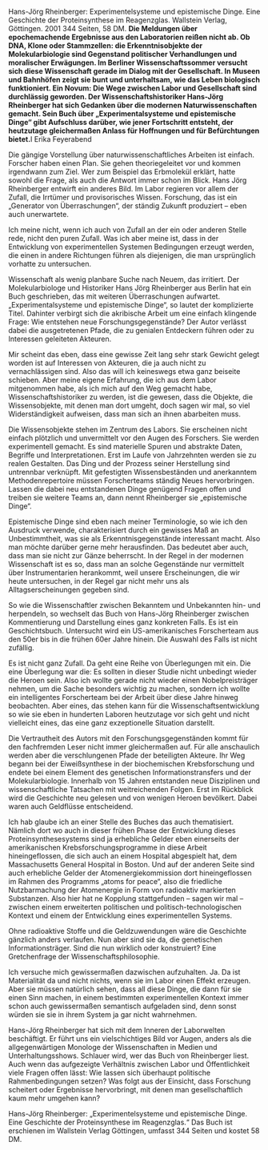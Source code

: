 Hans-Jörg Rheinberger: Experimentelsysteme und epistemische Dinge. Eine Geschichte der Proteinsynthese im Reagenzglas.
Wallstein Verlag, Göttingen. 2001 344 Seiten, 58 DM.
<strong>Die Meldungen über epochemachende Ergebnisse aus den Laboratorien reißen nicht ab. Ob DNA, Klone oder Stammzellen: die Erkenntnisobjekte der Molekularbiologie sind Gegenstand politischer Verhandlungen und moralischer Erwägungen. Im Berliner Wissenschaftssommer versucht sich diese Wissenschaft gerade im Dialog mit der Gesellschaft. In Museen und Bahnhöfen zeigt sie bunt und unterhaltsam, wie das Leben biologisch funktioniert. Ein Novum: Die Wege zwischen Labor und Gesellschaft sind durchlässig geworden. Der Wissenschaftshistoriker Hans-Jörg Rheinberger hat sich Gedanken über die modernen Naturwissenschaften gemacht. Sein Buch über „Experimentalsysteme und epistemische Dinge“ gibt Aufschluss darüber, wie jener Fortschritt entsteht, der heutzutage gleichermaßen Anlass für Hoffnungen und für Befürchtungen bietet.</strong>I
Erika Feyerabend
 
Die gängige Vorstellung über naturwissenschaftliches Arbeiten ist einfach. Forscher haben einen Plan. Sie gehen theoriegeleitet vor und kommen irgendwann zum Ziel. Wer zum Beispiel das Erbmolekül erklärt, hatte sowohl die Frage, als auch die Antwort immer schon im Blick. Hans Jörg Rheinberger entwirft ein anderes Bild. Im Labor regieren vor allem der Zufall, die Irrtümer und provisorisches Wissen. Forschung, das ist ein „Generator von Überraschungen“, der ständig Zukunft produziert – eben auch unerwartete.

Ich meine nicht, wenn ich auch von Zufall an der ein oder anderen Stelle rede, nicht den puren Zufall. Was ich aber meine ist, dass in der Entwicklung von experimentellen Systemen Bedingungen erzeugt werden, die einen in andere Richtungen führen als diejenigen, die man ursprünglich vorhatte zu untersuchen.

Wissenschaft als wenig planbare Suche nach Neuem, das irritiert. Der Molekularbiologe und Historiker Hans Jörg Rheinberger aus Berlin hat ein Buch geschrieben, das mit weiteren Überraschungen aufwartet. „Experimentalsysteme und epistemische Dinge“, so lautet der komplizierte Titel. Dahinter verbirgt sich die akribische Arbeit um eine einfach klingende Frage: Wie entstehen neue Forschungsgegenstände? Der Autor verlässt dabei die ausgetretenen Pfade, die zu genialen Entdeckern führen oder zu Interessen geleiteten Akteuren.

Mir scheint das eben, dass eine gewisse Zeit lang sehr stark Gewicht gelegt worden ist auf Interessen von Akteuren, die ja auch nicht zu vernachlässigen sind. Also das will ich keineswegs etwa ganz beiseite schieben. Aber meine eigene Erfahrung, die ich aus dem Labor mitgenommen habe, als ich mich auf den Weg gemacht habe, Wissenschaftshistoriker zu werden, ist die gewesen, dass die Objekte, die Wissensobjekte, mit denen man dort umgeht, doch sagen wir mal, so viel Widerständigkeit aufweisen, dass man sich an ihnen abarbeiten muss.

Die Wissensobjekte stehen im Zentrum des Labors. Sie erscheinen nicht einfach plötzlich und unvermittelt vor den Augen des Forschers. Sie werden experimentell gemacht. Es sind materielle Spuren und abstrakte Daten, Begriffe und Interpretationen. Erst im Laufe von Jahrzehnten werden sie zu realen Gestalten. Das Ding und der Prozess seiner Herstellung sind untrennbar verknüpft. Mit gefestigten Wissensbeständen und anerkanntem Methodenrepertoire müssen Forscherteams ständig Neues hervorbringen. Lassen die dabei neu entstandenen Dinge genügend Fragen offen und treiben sie weitere Teams an, dann nennt Rheinberger sie „epistemische Dinge“.

Epistemische Dinge sind eben nach meiner Terminologie, so wie ich den Ausdruck verwende, charakterisiert durch ein gewisses Maß an Unbestimmtheit, was sie als Erkenntnisgegenstände interessant macht. Also man möchte darüber gerne mehr herausfinden. Das bedeutet aber auch, dass man sie nicht zur Gänze beherrscht. In der Regel in der modernen Wissenschaft ist es so, dass man an solche Gegenstände nur vermittelt über Instrumentarien herankommt, weil unsere Erscheinungen, die wir heute untersuchen, in der Regel gar nicht mehr uns als Alltagserscheinungen gegeben sind.

So wie die Wissenschaftler zwischen Bekanntem und Unbekannten hin- und herpendeln, so wechselt das Buch von Hans-Jörg Rheinberger zwischen Kommentierung und Darstellung eines ganz konkreten Falls. Es ist ein Geschichtsbuch. Untersucht wird ein US-amerikanisches Forscherteam aus den 50er bis in die frühen 60er Jahre hinein. Die Auswahl des Falls ist nicht zufällig.

Es ist nicht ganz Zufall. Da geht eine Reihe von Überlegungen mit ein. Die eine Überlegung war die: Es sollten in dieser Studie nicht unbedingt wieder die Heroen sein. Also ich wollte gerade nicht wieder einen Nobelpreisträger nehmen, um die Sache besonders wichtig zu machen, sondern ich wollte ein intelligentes Forscherteam bei der Arbeit über diese Jahre hinweg beobachten. Aber eines, das stehen kann für die Wissenschaftsentwicklung so wie sie eben in hunderten Laboren heutzutage vor sich geht und nicht vielleicht eines, das eine ganz exzeptionelle Situation darstellt.

Die Vertrautheit des Autors mit den Forschungsgegenständen kommt für den fachfremden Leser nicht immer gleichermaßen auf. Für alle anschaulich werden aber die verschlungenen Pfade der beteiligten Akteure. Ihr Weg begann bei der Eiweißsynthese in der biochemischen Krebsforschung und endete bei einem Element des genetischen Informationstransfers und der Molekularbiologie. Innerhalb von 15 Jahren entstanden neue Disziplinen und wissenschaftliche Tatsachen mit weitreichenden Folgen. Erst im Rückblick wird die Geschichte neu gelesen und von wenigen Heroen bevölkert. Dabei waren auch Geldflüsse entscheidend.

Ich hab glaube ich an einer Stelle des Buches das auch thematisiert. Nämlich dort wo auch in dieser frühen Phase der Entwicklung dieses Proteinsynthesesystems sind ja erhebliche Gelder eben einerseits der amerikanischen Krebsforschungsprogramme in diese Arbeit hineingeflossen, die sich auch an einem Hospital abgespielt hat, dem Massachusetts General Hospital in Boston. Und auf der anderen Seite sind auch erhebliche Gelder der Atomenergiekommission dort hineingeflossen im Rahmen des Programms „atoms for peace“, also die friedliche Nutzbarmachung der Atomenergie in Form von radioaktiv markierten Substanzen. Also hier hat ne Kopplung stattgefunden – sagen wir mal – zwischen einem erweiterten politischen und politisch-technologischen Kontext und einem der Entwicklung eines experimentellen Systems.

Ohne radioaktive Stoffe und die Geldzuwendungen wäre die Geschichte gänzlich anders verlaufen. Nun aber sind sie da, die genetischen Informationsträger. Sind die nun wirklich oder konstruiert? Eine Gretchenfrage der Wissenschaftsphilosophie.

Ich versuche mich gewissermaßen dazwischen aufzuhalten. Ja. Da ist Materialität da und nicht nichts, wenn sie im Labor einen Effekt erzeugen. Aber sie müssen natürlich sehen, dass all diese Dinge, die dann für sie einen Sinn machen, in einem bestimmten experimentellen Kontext immer schon auch gewissermaßen semantisch aufgeladen sind, denn sonst würden sie sie in ihrem System ja gar nicht wahrnehmen.

Hans-Jörg Rheinberger hat sich mit dem Inneren der Laborwelten beschäftigt. Er führt uns ein vielschichtiges Bild vor Augen, anders als die allgegenwärtigen Monologe der Wissenschaften in Medien und Unterhaltungsshows. Schlauer wird, wer das Buch von Rheinberger liest. Auch wenn das aufgezeigte Verhältnis zwischen Labor und Öffentlichkeit viele Fragen offen lässt: Wie lassen sich überhaupt politische Rahmenbedingungen setzen? Was folgt aus der Einsicht, dass Forschung scheitert oder Ergebnisse hervorbringt, mit denen man gesellschaftlich kaum mehr umgehen kann?

Hans-Jörg Rheinberger: „Experimentelsysteme und epistemische Dinge. Eine Geschichte der Proteinsynthese im Reagenzglas.“ Das Buch ist erschienen im Wallstein Verlag Göttingen, umfasst 344 Seiten und kostet 58 DM.